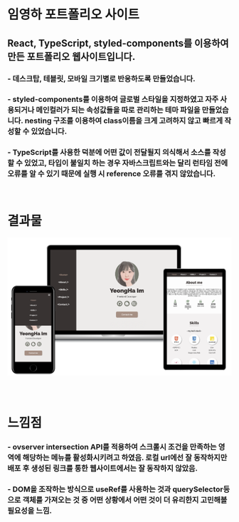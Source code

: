 # 임영하 포트폴리오 사이트

##  React, TypeScript, styled-components를 이용하여 만든 포트폴리오 웹사이트입니다. 
### - 데스크탑, 테블릿, 모바일 크기별로 반응하도록 만들었습니다.
### - styled-components를 이용하여 글로벌 스타일을 지정하였고 자주 사용되거나 메인컬러가 되는 속성값들을 따로 관리하는 테마 파일을 만들었습니다. nesting 구조를 이용하여 class이름을 크게 고려하지 않고 빠르게 작성할 수 있었습니다.
### - TypeScript를 사용한 덕분에 어떤 값이 전달될지 의식해서 소스를 작성할 수 있었고, 타입이 불일치 하는 경우 자바스크립트와는 달리 런타임 전에 오류를 알 수 있기 때문에 실행 시 reference 오류를 겪지 않았습니다.
<br>

# 결과물
<img style="width: 60rem; margin-bottom:3em" src="public/images/portfolioGithubImg.png">



# 느낌점
### - ovserver intersection API를 적용하여 스크롤시 조건을 만족하는 영역에 해당하는 메뉴를 활성화시키려고 하였음. 로컬 url에선 잘 동작하지만 배포 후 생성된 링크를 통한 웹사이트에서는 잘 동작하지 않았음. 
### - DOM을 조작하는 방식으로 useRef를 사용하는 것과 querySelector등으로 객체를 가져오는 것 중 어떤 상황에서 어떤 것이 더 유리한지 고민해볼 필요성을 느낌.